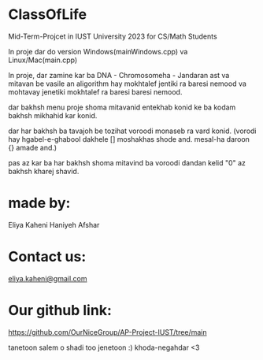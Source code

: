 # ClassOfLife
Mid-Term-Projcet in IUST University 2023 for CS/Math Students


In proje dar do version Windows(mainWindows.cpp) va Linux/Mac(main.cpp)

In proje, dar zamine kar ba DNA - Chromosomeha - Jandaran ast va mitavan be vasile an 
aligorithm hay mokhtalef jentiki ra baresi nemood va mohtavay jenetiki mokhtalef ra baresi
baresi nemood.

dar bakhsh menu proje shoma mitavanid entekhab konid ke ba kodam bakhsh mikhahid kar konid.

dar har bakhsh ba tavajoh be tozihat voroodi monaseb ra vard konid. (vorodi hay hgabel-e-ghabool 
dakhele [] moshakhas shode and. mesal-ha daroon {} amade and.)

pas az kar ba har bakhsh shoma mitavind ba voroodi dandan kelid "0" az bakhsh kharej shavid.


# made by:
Eliya Kaheni
Haniyeh Afshar 

# Contact us:
eliya.kaheni@gmail.com

# Our github link:
https://github.com/OurNiceGroup/AP-Project-IUST/tree/main
 
 
 tanetoon salem o shadi too jenetoon :)
 khoda-negahdar <3
